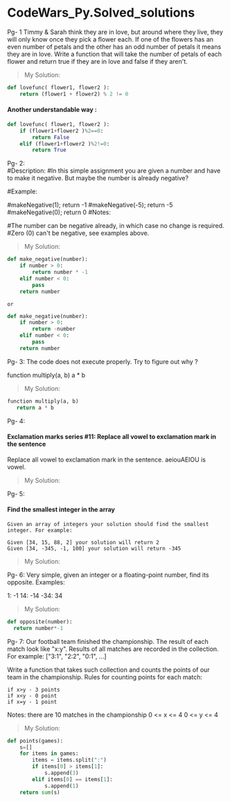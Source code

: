 # CodeWars_Py.Solved_solutions
Pg- 1
Timmy & Sarah think they are in love, but around where they live, they will only know once they pick a flower each. If one of the flowers has an even number of petals and the other has an odd number of petals it means they are in love.
Write a function that will take the number of petals of each flower and return true if they are in love and false if they aren't.

> My Solution:
```python
def lovefunc( flower1, flower2 ):     
    return (flower1 + flower2) % 2 != 0
```
    
#### Another understandable way :
```python
def lovefunc( flower1, flower2 ):     
    if (flower1+flower2 )%2==0:
        return False
    elif (flower1+flower2 )%2!=0:
        return True
```
Pg- 2:     
#Description:
#In this simple assignment you are given a number and have to make it negative. But maybe the number is already negative?

#Example:

#makeNegative(1); return -1
#makeNegative(-5); return -5
#makeNegative(0); return 0
#Notes:

#The number can be negative already, in which case no change is required.
#Zero (0) can't be negative, see examples above.

> My Solution:
```python
def make_negative(number):
    if number > 0:
        return number * -1
    elif number < 0:
        pass
    return number
```    
    or
```python  
def make_negative(number):
    if number > 0:
        return -number
    elif number < 0:
        pass
    return number
```
Pg- 3:
The code does not execute properly. Try to figure out why ?

function multiply(a, b)
    a * b

> My Solution:
```python
function multiply(a, b)
   return a * b
```   
Pg- 4:  
#### Exclamation marks series #11: Replace all vowel to exclamation mark in the sentence
Replace all vowel to exclamation mark in the sentence. aeiouAEIOU is vowel.

> My Solution:




Pg- 5:
#### Find the smallest integer in the array

    Given an array of integers your solution should find the smallest integer. For example:

    Given [34, 15, 88, 2] your solution will return 2
    Given [34, -345, -1, 100] your solution will return -345
    
> My Solution:




Pg- 6:
Very simple, given an integer or a floating-point number, find its opposite.
Examples:

1: -1
14: -14
-34: 34

> My Solution:
```python
def opposite(number):
  return number*-1
```  
  
Pg- 7:
Our football team finished the championship. The result of each match look like "x:y". Results of all matches are recorded in the collection.
For example: ["3:1", "2:2", "0:1", ...]

Write a function that takes such collection and counts the points of our team in the championship. Rules for counting points for each match:

    if x>y - 3 points
    if x<y - 0 point
    if x=y - 1 point
Notes:
    there are 10 matches in the championship
    0 <= x <= 4
    0 <= y <= 4

> My Solution:
```python
def points(games):
    s=[]
    for items in games:
        items = items.split(":")
        if items[0] > items[1]:
            s.append(3)
        elif items[0] == items[1]:
            s.append(1)
    return sum(s) 
 ```   
